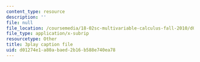 ```yaml
---
content_type: resource
description: ''
file: null
file_location: /coursemedia/18-02sc-multivariable-calculus-fall-2010/d01274e1a80abaed2b16b588e740ea78_PxkEoEbCJT8.srt
file_type: application/x-subrip
resourcetype: Other
title: 3play caption file
uid: d01274e1-a80a-baed-2b16-b588e740ea78
---
```

